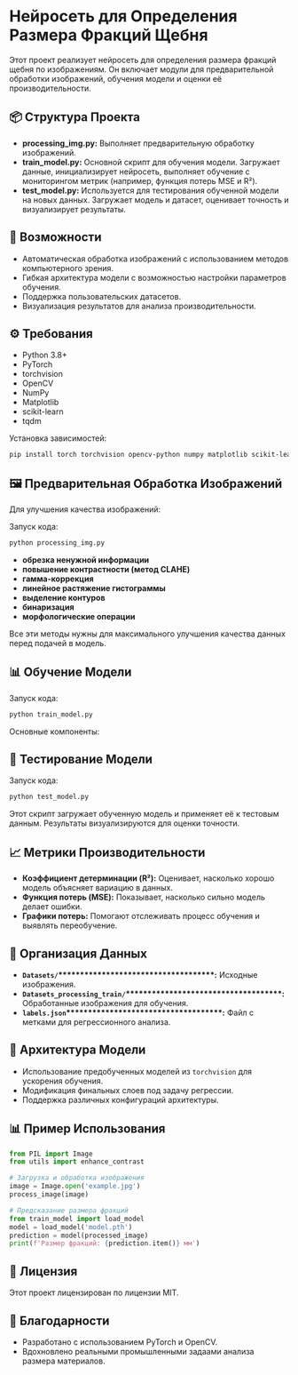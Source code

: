 # Нейросеть для Определения Размера Фракций Щебня

Этот проект реализует нейросеть для определения размера фракций щебня по изображениям. Он включает модули для предварительной обработки изображений, обучения модели и оценки её производительности.


## 📦 Структура Проекта

- **processing\_img.py:** Выполняет предварительную обработку изображений.
- **train\_model.py:** Основной скрипт для обучения модели. Загружает данные, инициализирует нейросеть, выполняет обучение с мониторингом метрик (например, функция потерь MSE и R²).
- **test\_model.py:** Используется для тестирования обученной модели на новых данных. Загружает модель и датасет, оценивает точность и визуализирует результаты.


## 🚀 Возможности

- Автоматическая обработка изображений с использованием методов компьютерного зрения.
- Гибкая архитектура модели с возможностью настройки параметров обучения.
- Поддержка пользовательских датасетов.
- Визуализация результатов для анализа производительности.

## ⚙️ Требования

- Python 3.8+
- PyTorch
- torchvision
- OpenCV
- NumPy
- Matplotlib
- scikit-learn
- tqdm

Установка зависимостей:

```bash
pip install torch torchvision opencv-python numpy matplotlib scikit-learn tqdm
```

## 🖼️ Предварительная Обработка Изображений

Для улучшения качества изображений:

Запуск кода:

```bash
python processing_img.py
```

- **обрезка ненужной информации**
- **повышение контрастности (метод CLAHE)**
- **гамма-коррекция**
- **линейное растяжение гистограммы**
- **выделение контуров**
- **бинаризация**
- **морфологические операции**

Все эти методы нужны для максимального улучшения качества данных перед подачей в модель.

## 📊 Обучение Модели

Запуск кода:

```bash
python train_model.py
```

Основные компоненты:



## 🧪 Тестирование Модели

Запуск кода:

```bash
python test_model.py
```

Этот скрипт загружает обученную модель и применяет её к тестовым данным. Результаты визуализируются для оценки точности.

## 📈 Метрики Производительности

- **Коэффициент детерминации (R²):** Оценивает, насколько хорошо модель объясняет вариацию в данных.
- **Функция потерь (MSE):** Показывает, насколько сильно модель делает ошибки.
- **Графики потерь:** Помогают отслеживать процесс обучения и выявлять переобучение.

## 📁 Организация Данных

- **`Datasets/`****\*\*\*\*\*\*\*\*\*\*\*\*\*\*\*\*\*\*\*\*\*\*\*\*\*\*\*\*\*\*\*\*:** Исходные изображения.
- **`Datasets_processing_train/`****\*\*\*\*\*\*\*\*\*\*\*\*\*\*\*\*\*\*\*\*\*\*\*\*\*\*\*\*\*\*\*\*:** Обработанные изображения для обучения.
- **`labels.json`****\*\*\*\*\*\*\*\*\*\*\*\*\*\*\*\*\*\*\*\*\*\*\*\*\*\*\*\*\*\*\*\*:** Файл с метками для регрессионного анализа.

## 🤖 Архитектура Модели

- Использование предобученных моделей из `torchvision` для ускорения обучения.
- Модификация финальных слоев под задачу регрессии.
- Поддержка различных конфигураций архитектуры.

## 📊 Пример Использования

```python
from PIL import Image
from utils import enhance_contrast

# Загрузка и обработка изображения
image = Image.open('example.jpg')
process_image(image)

# Предсказание размера фракций
from train_model import load_model
model = load_model('model.pth')
prediction = model(processed_image)
print(f'Размер фракций: {prediction.item()} мм')
```

## 📄 Лицензия

Этот проект лицензирован по лицензии MIT.

## 🙌 Благодарности

- Разработано с использованием PyTorch и OpenCV.
- Вдохновлено реальными промышленными задаами анализа размера материалов.

